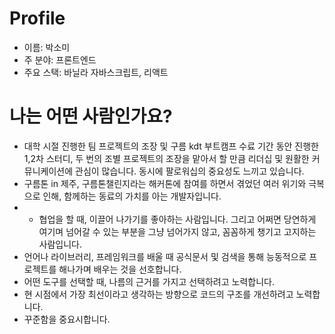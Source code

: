 # Profile
- 이름: 박소미
- 주 분야: 프론트엔드
- 주요 스택: 바닐라 자바스크립트, 리액트

# 나는 어떤 사람인가요?
- 대학 시절 진행한 팀 프로젝트의 조장 및 구름 kdt 부트캠프 수료 기간 동안 진행한 1,2차 스터디, 두 번의 조별 프로젝트의 조장을 맡아서 할 만큼 리더십 및 원활한 커뮤니케이션에 관심이 많습니다. 동시에 팔로워십의 중요성도 느끼고 있습니다.
- 구름톤 in 제주, 구름톤챌린지라는 해커톤에 참여를 하면서 겪었던 여러 위기와 극복으로 인해, 함께하는 동료의 가치를 아는 개발자입니다.
- - 협업을 할 때, 이끌어 나가기를 좋아하는 사람입니다. 그리고 어쩌면 당연하게 여기며 넘어갈 수 있는 부분을 그냥 넘어가지 않고, 꼼꼼하게 챙기고 고지하는 사람입니다.
- 언어나 라이브러리, 프레임워크를 배울 때 공식문서 및 검색을 통해 능동적으로 프로젝트를 해나가며 배우는 것을 선호합니다.
- 어떤 도구를 선택할 때, 나름의 근거를 가지고 선택하려고 노력합니다.
- 현 시점에서 가장 최선이라고 생각하는 방향으로 코드의 구조를 개선하려고 노력합니다.
- 꾸준함을 중요시합니다.


